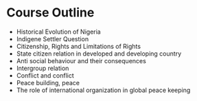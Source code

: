 # Course Outline
- Historical Evolution of Nigeria
- Indigene Settler Question
- Citizenship, Rights and Limitations of Rights
- State citizen relation in developed and developing country
- Anti social behaviour and their consequences
- Intergroup relation
- Conflict and conflict
- Peace building, peace 
- The role of international organization in global peace keeping

